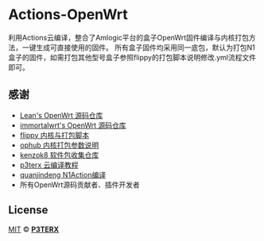# Actions-OpenWrt
利用Actions云编译，整合了Amlogic平台的盒子OpenWrt固件编译与内核打包方法，一键生成可直接使用的固件。
所有盒子固件均采用同一底包，默认为打包N1盒子的固件，如需打包其他型号盒子参照flippy的打包脚本说明修改.yml流程文件即可。


## 感谢
- [Lean's OpenWrt 源码仓库](https://github.com/coolsnowwolf/lede)
- [immortalwrt's OpenWrt 源码仓库](https://github.com/immortalwrt/immortalwrt)
- [flippy 内核与打包脚本](https://github.com/unifreq/openwrt_packit)
- [ophub 内核打包参数说明](https://github.com/ophub/amlogic-s9xxx-openwrt/blob/main/README.cn.md#%E4%BD%BF%E7%94%A8-github-actions-%E8%BF%9B%E8%A1%8C%E7%BC%96%E8%AF%91)
- [kenzok8 软件包收集仓库](https://github.com/kenzok8/small-package)
- [p3terx 云编译教程](https://p3terx.com/archives/build-openwrt-with-github-actions.html)
- [quanjindeng N1Action编译](https://github.com/quanjindeng/Actions_OpenWrt-Amlogic)
- 所有OpenWrt源码贡献者、插件开发者


## License

[MIT](https://github.com/P3TERX/Actions-OpenWrt/blob/main/LICENSE) © [**P3TERX**](https://p3terx.com)
